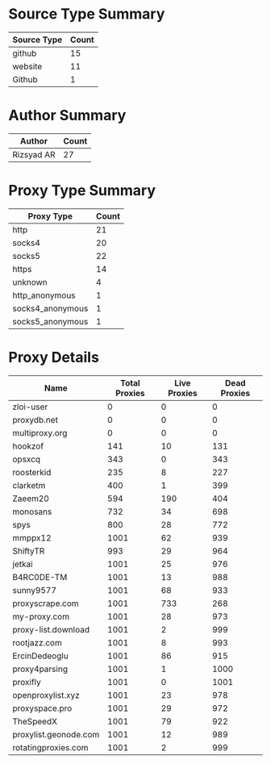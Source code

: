 # Source Type Summary

| Source Type | Count |
|-------------|-------|
| github | 15 |
| website | 11 |
| Github | 1 |


# Author Summary

| Author | Count |
|--------|-------|
| Rizsyad AR | 27 |


# Proxy Type Summary

| Proxy Type | Count |
|------------|-------|
| http | 21 |
| socks4 | 20 |
| socks5 | 22 |
| https | 14 |
| unknown | 4 |
| http_anonymous | 1 |
| socks4_anonymous | 1 |
| socks5_anonymous | 1 |


# Proxy Details

| Name | Total Proxies | Live Proxies | Dead Proxies |
|------|---------------|--------------|---------------|
| zloi-user | 0 | 0 | 0 |
| proxydb.net | 0 | 0 | 0 |
| multiproxy.org | 0 | 0 | 0 |
| hookzof | 141 | 10 | 131 |
| opsxcq | 343 | 0 | 343 |
| roosterkid | 235 | 8 | 227 |
| clarketm | 400 | 1 | 399 |
| Zaeem20 | 594 | 190 | 404 |
| monosans | 732 | 34 | 698 |
| spys | 800 | 28 | 772 |
| mmppx12 | 1001 | 62 | 939 |
| ShiftyTR | 993 | 29 | 964 |
| jetkai | 1001 | 25 | 976 |
| B4RC0DE-TM | 1001 | 13 | 988 |
| sunny9577 | 1001 | 68 | 933 |
| proxyscrape.com | 1001 | 733 | 268 |
| my-proxy.com | 1001 | 28 | 973 |
| proxy-list.download | 1001 | 2 | 999 |
| rootjazz.com | 1001 | 8 | 993 |
| ErcinDedeoglu | 1001 | 86 | 915 |
| proxy4parsing | 1001 | 1 | 1000 |
| proxifly | 1001 | 0 | 1001 |
| openproxylist.xyz | 1001 | 23 | 978 |
| proxyspace.pro | 1001 | 29 | 972 |
| TheSpeedX | 1001 | 79 | 922 |
| proxylist.geonode.com | 1001 | 12 | 989 |
| rotatingproxies.com | 1001 | 2 | 999 |
